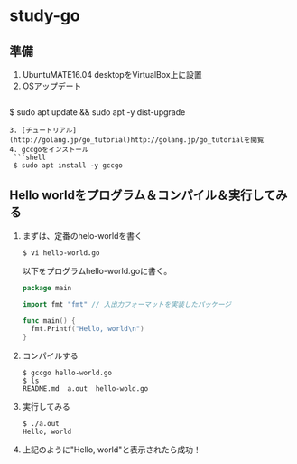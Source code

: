 # study-go

## 準備
1. UbuntuMATE16.04 desktopをVirtualBox上に設置
2. OSアップデート  
   ```shell
  $ sudo apt update && sudo apt -y dist-upgrade
  ```
3. [チュートリアル](http://golang.jp/go_tutorial)http://golang.jp/go_tutorialを閲覧
4. gccgoをインストール  
   ```shell
   $ sudo apt install -y gccgo
   ```
   
## Hello worldをプログラム＆コンパイル＆実行してみる
1. まずは、定番のhelo-worldを書く
   ```shell
   $ vi hello-world.go
   ```
   以下をプログラムhello-world.goに書く。
   ```go
   package main
   
   import fmt "fmt" // 入出力フォーマットを実装したパッケージ
   
   func main() {
     fmt.Printf("Hello, world\n")
   }
   ```
2. コンパイルする
   ```shell
   $ gccgo hello-world.go
   $ ls
   README.md  a.out  hello-wold.go
      ```
3. 実行してみる
   ```shell
   $ ./a.out
   Hello, world
   ```
4. 上記のように"Hello, world"と表示されたら成功！
   ```
